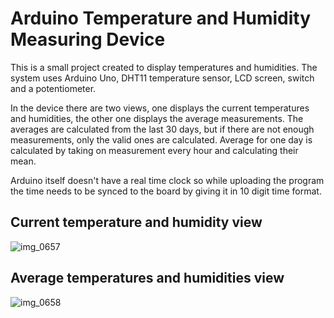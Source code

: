 # Arduino Temperature and Humidity Measuring Device

This is a small project created to display temperatures and humidities. The system uses Arduino Uno, DHT11 temperature sensor, LCD screen, switch and a potentiometer.

In the device there are two views, one displays the current temperatures and humidities, the other one displays the average measurements. The averages are calculated from the last 30 days, but if there are not enough measurements, only the valid ones are calculated. Average for one day is calculated by taking on measurement every hour and calculating their mean.

Arduino itself doesn't have a real time clock so while uploading the program the time needs to be synced to the board by giving it in 10 digit time format.

## Current temperature and humidity view
![img_0657](https://user-images.githubusercontent.com/25662645/51072265-8ed04580-1666-11e9-90f2-f6d9c35f266b.jpeg)

## Average temperatures and humidities view
![img_0658](https://user-images.githubusercontent.com/25662645/51072266-8ed04580-1666-11e9-9064-4bbc7783fae4.jpeg)
